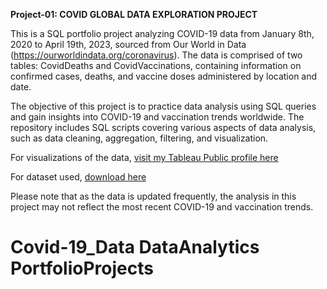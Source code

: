 **Project-01: COVID GLOBAL DATA EXPLORATION PROJECT**

This is a SQL portfolio project analyzing COVID-19 data from January 8th, 2020 to April 19th, 2023, sourced from Our World in Data (https://ourworldindata.org/coronavirus). The data is comprised of two tables: CovidDeaths and CovidVaccinations, containing information on confirmed cases, deaths, and vaccine doses administered by location and date.

The objective of this project is to practice data analysis using SQL queries and gain insights into COVID-19 and vaccination trends worldwide. The repository includes SQL scripts covering various aspects of data analysis, such as data cleaning, aggregation, filtering, and visualization.

For visualizations of the data, [visit my Tableau Public profile here](https://public.tableau.com/views/Covid-DataProject/Covid-19Update?:language=en-GB&publish=yes&:display_count=n&:origin=viz_share_link "Visit here")

For dataset used, [download here](https://app.box.com/s/7mkhok18v6gwls0xn0dx9g28vwqowqqt "Download here")

Please note that as the data is updated frequently, the analysis in this project may not reflect the most recent COVID-19 and vaccination trends.



# Covid-19_Data  DataAnalytics PortfolioProjects
